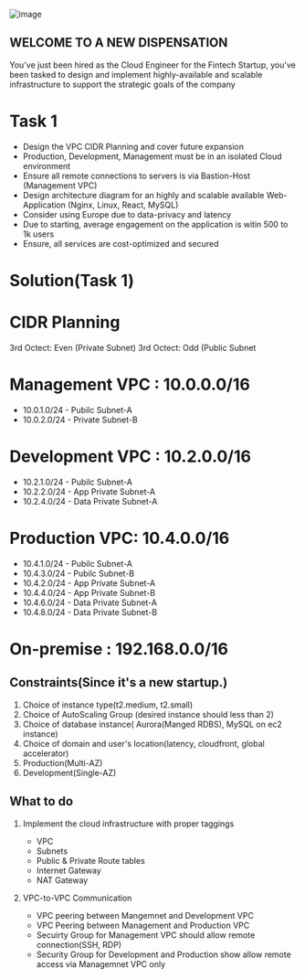 ![image](https://github.com/user-attachments/assets/1443a88e-9644-415d-96c4-0ad3d9900e93)

## WELCOME TO A NEW DISPENSATION

You've just been hired as the Cloud Engineer for the Fintech Startup, you've been tasked to design and implement highly-available and scalable infrastructure to support the strategic goals of the company

# Task 1

* Design the VPC CIDR Planning and cover future expansion
* Production, Development, Management must be in an isolated Cloud environment
* Ensure all remote connections to servers is via Bastion-Host (Management VPC)
* Design architecture diagram for an highly and scalable available Web-Application (Nginx, Linux, React, MySQL)
* Consider using Europe due to data-privacy and latency
* Due to starting, average engagement on the application is witin 500 to 1k users
* Ensure, all services are cost-optimized and secured



# Solution(Task 1)

# CIDR Planning

3rd Octect: Even (Private Subnet)
3rd Octect: Odd  (Public Subnet

# Management VPC : 10.0.0.0/16

  * 10.0.1.0/24 - Pubilc Subnet-A
  * 10.0.2.0/24 - Private Subnet-B

#  Development VPC : 10.2.0.0/16
  
  * 10.2.1.0/24 - Pubilc Subnet-A
  * 10.2.2.0/24 - App Private Subnet-A
  * 10.2.4.0/24 - Data Private Subnet-A
  
# Production VPC: 10.4.0.0/16

  * 10.4.1.0/24 - Pubilc Subnet-A
  * 10.4.3.0/24 - Pubilc Subnet-B
  * 10.4.2.0/24 - App Private Subnet-A 
  * 10.4.4.0/24 - App Private Subnet-B
  * 10.4.6.0/24 - Data Private Subnet-A
  * 10.4.8.0/24 - Data Private Subnet-B

# On-premise : 192.168.0.0/16
  

## Constraints(Since it's a new startup.)

1. Choice of instance type(t2.medium, t2.small)
2. Choice of AutoScaling Group (desired instance should less than 2)
3. Choice of database instance( Aurora(Manged RDBS), MySQL on ec2 instance)
4. Choice of domain and user's location(latency, cloudfront, global accelerator)
5. Production(Multi-AZ)
6. Development(Single-AZ)

## What to do

1. Implement the cloud infrastructure with proper taggings
   * VPC 
   * Subnets
   * Public & Private Route tables
   * Internet Gateway
   * NAT Gateway

2. VPC-to-VPC Communication

   * VPC peering between Mangemnet and Development VPC
   * VPC Peering between Management and Production VPC
   * Secuirty Group for Management VPC should allow remote connection(SSH, RDP)
   * Security Group for Development and Production show allow remote access via Managemnet VPC only



